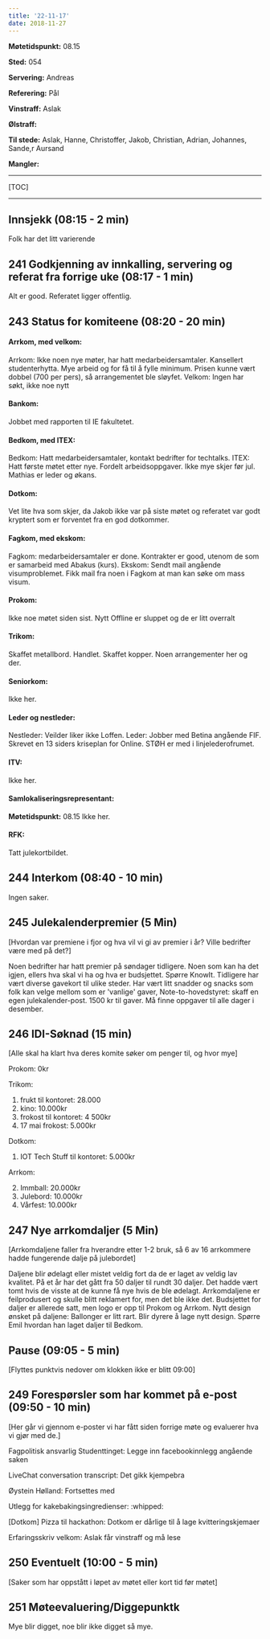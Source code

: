 ```yaml
---
title: '22-11-17'
date: 2018-11-27
---
```


**Møtetidspunkt:** 08.15

**Sted:** 054

**Servering:** Andreas

**Referering:** Pål

**Vinstraff:**
Aslak

**Ølstraff:**

**Til stede:** 
Aslak, Hanne, Christoffer, Jakob, Christian, Adrian, Johannes, Sande,r Aursand

**Mangler:**

- - -

[TOC]

- - -

## Innsjekk (08:15 - 2 min)  
Folk har det litt varierende 

## 241 Godkjenning av innkalling, servering og referat fra forrige uke (08:17 - 1 min)  
Alt er good. Referatet ligger offentlig.

## 243 Status for komiteene (08:20 - 20 min)

#### Arrkom, med velkom:  
Arrkom: Ikke noen nye møter, har hatt medarbeidersamtaler. Kansellert studenterhytta. Mye arbeid og for få til å fylle minimum.
Prisen kunne vært dobbel (700 per pers), så arrangementet ble sløyfet.
Velkom: Ingen har søkt, ikke noe nytt

#### Bankom:
Jobbet med rapporten til IE fakultetet.

#### Bedkom, med ITEX:
Bedkom:
Hatt medarbeidersamtaler, kontakt bedrifter for techtalks.
ITEX:
Hatt første møtet etter nye. Fordelt arbeidsoppgaver. Ikke mye skjer før jul. Mathias er leder og økans.

#### Dotkom:
Vet lite hva som skjer, da Jakob ikke var på siste møtet og referatet var godt kryptert som er forventet fra en god dotkommer.

#### Fagkom, med ekskom:
Fagkom: medarbeidersamtaler er done. Kontrakter er good, utenom de som er samarbeid med Abakus (kurs).
Ekskom: Sendt mail angående visumproblemet. Fikk mail fra noen i Fagkom at man kan søke om mass visum.

#### Prokom: 
Ikke noe møtet siden sist. Nytt Offline er sluppet og de er litt overralt

#### Trikom:  
Skaffet metallbord. Handlet. Skaffet kopper. Noen arrangementer her og der.

#### Seniorkom:  
Ikke her.

#### Leder og nestleder:  
Nestleder: Veilder liker ikke Loffen. 
Leder: Jobber med Betina angående FIF. Skrevet en 13 siders kriseplan for Online. STØH er med i linjelederofrumet.

#### ITV:  
Ikke her.

#### Samlokaliseringsrepresentant:  
**Møtetidspunkt:** 08.15
Ikke her.

#### RFK:
Tatt julekortbildet.

## 244 Interkom (08:40 - 10 min)
Ingen saker.

## 245 Julekalenderpremier (5 Min)
[Hvordan var premiene i fjor og hva vil vi gi av premier i år? Ville bedrifter være med på det?]

Noen bedrifter har hatt premier på søndager tidligere. Noen som kan ha det igjen, ellers hva skal vi ha og hva er budsjettet.
Spørre KnowIt. Tidligere har vært diverse gavekort til ulike steder. Har vært litt snadder og snacks som folk kan velge mellom som er 'vanlige' gaver,
Note-to-hovedstyret: skaff en egen julekalender-post. 1500 kr til gaver. Må finne oppgaver til alle dager i desember.


## 246 IDI-Søknad (15 min)
[Alle skal ha klart hva deres komite søker om penger til, og hvor mye]

Prokom: 0kr

Trikom: 

  1. frukt til kontoret: 28.000
  2. kino: 10.000kr
  3. frokost til kontoret: 4 500kr
  4. 17 mai frokost: 5.000kr

Dotkom:

  1. IOT Tech Stuff til kontoret: 5.000kr

Arrkom:

  2. Immball: 20.000kr
  3. Julebord: 10.000kr
  4. Vårfest: 10.000kr


## 247 Nye arrkomdaljer (5 Min)
[Arrkomdaljene faller fra hverandre etter 1-2 bruk, så 6 av 16 arrkommere hadde fungerende dalje på julebordet]

Daljene blir ødelagt eller mistet veldig fort da de er laget av veldig lav kvalitet. På et år har det gått fra 50 daljer til rundt 30 daljer. Det hadde vært tomt hvis de visste at de kunne få nye hvis de ble ødelagt.
Arrkomdaljene er feilprodusert og skulle blitt reklamert for, men det ble ikke det. Budsjettet for daljer er allerede satt, men logo er opp til Prokom og Arrkom.
Nytt design ønsket på daljene: Ballonger er litt rart. Blir dyrere å lage nytt design. Spørre Emil hvordan han laget daljer til Bedkom. 

## Pause (09:05 - 5 min)
[Flyttes punktvis nedover om klokken ikke er blitt 09:00]

## 249 Forespørsler som har kommet på e-post (09:50 - 10 min)

[Her går vi gjennom e-poster vi har fått siden forrige møte og evaluerer hva vi gjør med de.]

Fagpolitisk ansvarlig Studenttinget: Legge inn facebookinnlegg angående saken

LiveChat conversation transcript: Det gikk kjempebra

Øystein Hølland: Fortsettes med

Utlegg for kakebakingsingredienser: :whipped:

[Dotkom] Pizza til hackathon: Dotkom er dårlige til å lage kvitteringskjemaer

Erfaringsskriv velkom: Aslak får vinstraff og må lese

## 250 Eventuelt (10:00 - 5 min)
[Saker som har oppstått i løpet av møtet eller kort tid før møtet]  

## 251 Møteevaluering/Diggepunktk
Mye blir digget, noe blir ikke digget så mye.
